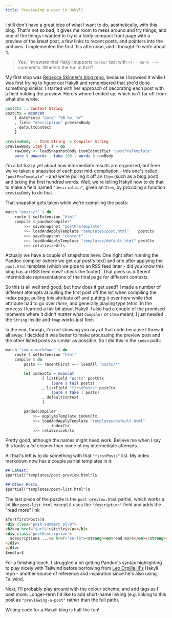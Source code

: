 ```yaml
---
title: Previewing a post in Hakyll
---
```


I still don't have a great idea of what I want to do, aesthetically, with
this blog. That's not so bad, it gives me room to mess around and try things,
and one of the things I wanted to try is a fairly compact front page with a
preview of the latest post, a few links to recent posts, and pointers into
the archives. I implemented the first this afternoon, and I thought I'd
write about it.

> Yes, I'm aware that Hakyll supports `teaser` text with `<!-- more -->` 
> comments. Where's the fun in that?

My first stop was [Rebecca Skinner's blog repo](https://github.com/rebeccaskinner/rebeccaskinner.github.io),
because I browsed it while I was first trying to figure out Hakyll and
remembered that she'd done something similar. I started with her approach of
decorating each post with a field holding the preview. Here's where I ended
up, which isn't far off from what she wrote:

```haskell
postCtx :: Context String
postCtx = mconcat
    [ dateField "date" "%B %e, %Y"
    , field "description" previewBody
    , defaultContext
    ]

previewBody :: Item String -> Compiler String
previewBody Item {..} = do
    rawBody <- loadSnapshotBody itemIdentifier "postPreTemplate"
    pure $ unwords . take 100 . words $ rawBody
```

I'm a bit fuzzy yet about how intermediate results are organized, but here
we've taken a snapshot of each post mid-compliation - this one's called
`"postPreTemplate"` - and we're pulling it off an `Item` (such as a blog post)
and taking the first hundred words. Well, we're telling Hakyll how to do that
to make a field named `"description"`, given an `Item`, by providing a function
`previewBody` to do that.

That snapshot gets taken while we're compiling the posts:

```haskell
match "posts/*" $ do
    route $ setExtension "html"
    compile $ pandocCompiler'
        >>= saveSnapshot "postPreTemplate"
        >>= loadAndApplyTemplate "templates/post.html"    postCtx
        >>= saveSnapshot "content"
        >>= loadAndApplyTemplate "templates/default.html" postCtx
        >>= relativizeUrls
```

Actually we have a couple of snapshots here: One right after running the
Pandoc compiler (where we get our post's text) and one after applying the
`post.html` template (which we pipe to an RSS feed later - did you know this
blog has an RSS feed now? check the footer). That gives us different
intermediate representations of the final page for different contexts.

So this is all well and good, but how does it get used? I made a number of
different attempts at pulling the first post off the list when compiling the
index page, pulling _this_ attribute off and putting it over _here_ while
_that_ attribute had to go over _there_, and generally playing type tetris.
In the process I learned a fair bit about Hakyll. I also had a couple of the
promised moments where it didn't _matter_ what `Compiler` or `Item` meant,
I just needed the `String` inside and `fmap` works just fine.

In the end, though, I'm not showing you any of that code because I threw it all
away. I decided it was better to make processing the preview post and the other
listed posts as similar as possible. So I did this in the `index` path:

```haskell
match "index.markdown" $ do
    route $ setExtension "html"
    compile $ do
        posts <- recentFirst =<< loadAll "posts/*"

        let indexCtx = mconcat
                [ listField "posts" postCtx
                    (pure $ tail posts)
                , listField "firstPosts" postCtx 
                    (pure $ take 1 posts)
                , defaultContext
                ]

        pandocCompiler'
            >>= applyAsTemplate indexCtx
            >>= loadAndApplyTemplate "templates/default.html"
                    indexCtx
            >>= relativizeUrls
```

Pretty good, although the names might need work. Believe me when I say this
looks a _lot_ cleaner than some of my intermediate attempts.

All that's left is to do something with that `"firstPosts"` list. My index
markdown now has a couple partial templates in it:

```markdown
## Latest:
$partial("templates/post-preview.html")$

## Other Posts
$partial("templates/post-list.html")$
```

The last piece of the puzzle is the `post-preview.html` partial, which works
a lot like `post-list.html` except it uses the `"description"` field and adds
the "read more" link

```html
$for(firstPosts)$
<div class="post-summary pl-8">
<h2><a href="$url$">$title$</a></h2>
<div class="postDescription">
  $description$ ...<a href="$url$"><strong><em>read more</em></strong></a>
</div>
</div>
$endfor$
```

For a finishing touch, I struggled a bit getting Pandoc's syntax highlighting
to play nicely with Tailwind before borrowing from [Leo Orpilla III's](https://github.com/ldgrp/ldgrp.github.io)
Hakyll repo - another source of reference and inspiration since he's also
using Tailwind.

Next, I'll probably play around with the colour scheme, and add tags as I post
more. Longer-term I'd like to add short-name linking (e.g. linking to this post
as `"previewing-a-post"` rather than the full path).

Writing code for a Hakyll blog is half the fun!